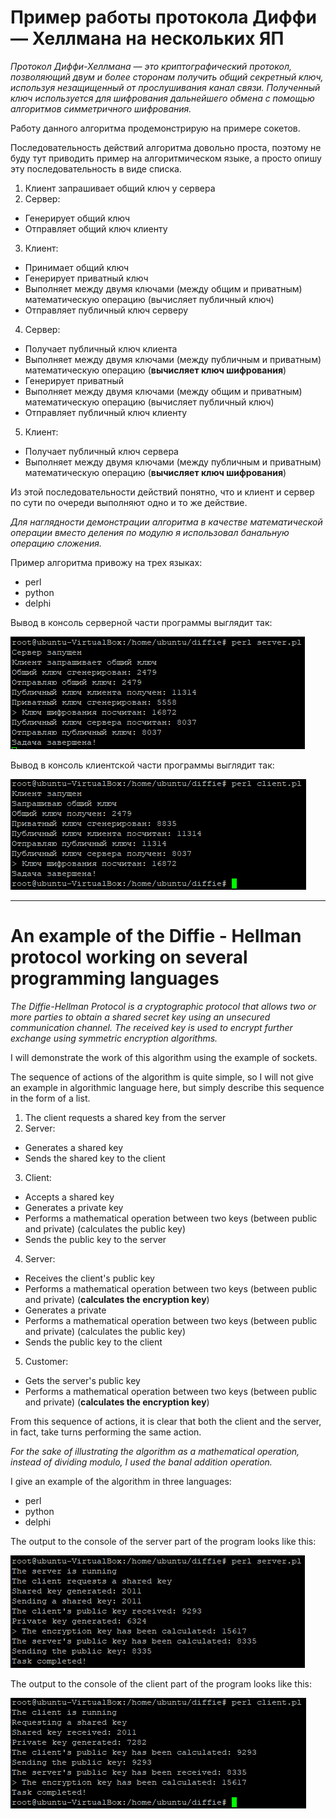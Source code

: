 # Пример работы протокола Диффи — Хеллмана на нескольких ЯП
*Протокол Диффи-Хеллмана — это криптографический протокол, позволяющий двум и более сторонам получить общий секретный ключ, используя незащищенный от прослушивания канал связи. Полученный ключ используется для шифрования дальнейшего обмена с помощью алгоритмов симметричного шифрования.*

Работу данного алгоритма продемонстрирую на примере сокетов.

Последовательность действий алгоритма довольно проста, поэтому не буду тут приводить пример на алгоритмическом языке, а просто опишу эту последовательность в виде списка.

1. Клиент запрашивает общий ключ у сервера
2. Сервер:
* Генерирует общий ключ
* Отправляет общий ключ клиенту
3. Клиент: 
* Принимает общий ключ
* Генерирует приватный ключ
* Выполняет между двумя ключами (между общим и приватным) математическую операцию (вычисляет публичный ключ)
* Отправляет публичный ключ серверу
4. Сервер:
* Получает публичный ключ клиента
* Выполняет между двумя ключами (между публичным и приватным) математическую операцию (**вычисляет ключ шифрования**)
* Генерирует приватный
* Выполняет между двумя ключами (между общим и приватным) математическую операцию (вычисляет публичный ключ)
* Отправляет публичный ключ клиенту
5. Клиент:
* Получает публичный ключ сервера
* Выполняет между двумя ключами (между публичным и приватным) математическую операцию (**вычисляет ключ шифрования**)

Из этой последовательности действий понятно, что и клиент и сервер по сути по очереди выполняют одно и то же действие.

*Для наглядности демонстрации алгоритма в качестве математической операции вместо деления по модулю я использовал банальную операцию сложения.*

Пример алгоритма привожу на трех языках:
* perl
* python
* delphi

Вывод в консоль серверной части программы выглядит так:

![server](https://github.com/tixset/DiffieHellmanProtocol/blob/main/screenshots/server_ru.png)

Вывод в консоль клиентской части программы выглядит так:

![client](https://github.com/tixset/DiffieHellmanProtocol/blob/main/screenshots/client_ru.png)


---

# An example of the Diffie - Hellman protocol working on several programming languages
*The Diffie-Hellman Protocol is a cryptographic protocol that allows two or more parties to obtain a shared secret key using an unsecured communication channel. The received key is used to encrypt further exchange using symmetric encryption algorithms.*

I will demonstrate the work of this algorithm using the example of sockets.

The sequence of actions of the algorithm is quite simple, so I will not give an example in algorithmic language here, but simply describe this sequence in the form of a list.

1. The client requests a shared key from the server
2. Server:
* Generates a shared key
* Sends the shared key to the client
3. Client:
* Accepts a shared key
* Generates a private key
* Performs a mathematical operation between two keys (between public and private) (calculates the public key)
* Sends the public key to the server
4. Server:
* Receives the client's public key
* Performs a mathematical operation between two keys (between public and private) (**calculates the encryption key**)
* Generates a private
* Performs a mathematical operation between two keys (between public and private) (calculates the public key)
* Sends the public key to the client
5. Customer:
* Gets the server's public key
* Performs a mathematical operation between two keys (between public and private) (**calculates the encryption key**)

From this sequence of actions, it is clear that both the client and the server, in fact, take turns performing the same action.

*For the sake of illustrating the algorithm as a mathematical operation, instead of dividing modulo, I used the banal addition operation.*

I give an example of the algorithm in three languages:
* perl
* python
* delphi

The output to the console of the server part of the program looks like this:

![server](https://github.com/tixset/DiffieHellmanProtocol/blob/main/screenshots/server_en.png)

The output to the console of the client part of the program looks like this:

![client](https://github.com/tixset/DiffieHellmanProtocol/blob/main/screenshots/client_en.png)
